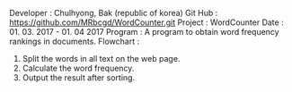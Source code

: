 Developer : Chulhyong, Bak (republic of korea)
Git Hub   : https://github.com/MRbcgd/WordCounter.git
Project   : WordCounter
Date      : 01. 03. 2017 - 01. 04 2017
Program   : A program to obtain word frequency rankings in documents.
Flowchart :
  1. Split the words in all text on the web page.
  2. Calculate the word frequency.
  3. Output the result after sorting.
